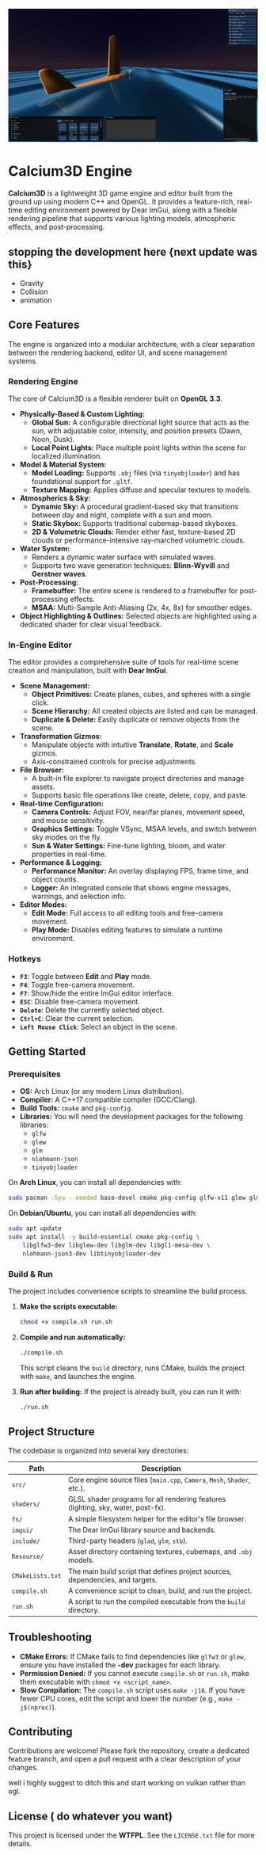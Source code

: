 ![C3D Preview](C3dpeview.png)

# Calcium3D Engine

**Calcium3D** is a lightweight 3D game engine and editor built from the ground up using modern C++ and OpenGL. It provides a feature-rich, real-time editing environment powered by Dear ImGui, along with a flexible rendering pipeline that supports various lighting models, atmospheric effects, and post-processing.

## stopping the development here {next update was this}
- Gravity
- Collision
- animation

## Core Features

The engine is organized into a modular architecture, with a clear separation between the rendering backend, editor UI, and scene management systems.

### Rendering Engine

The core of Calcium3D is a flexible renderer built on **OpenGL 3.3**.

- **Physically-Based & Custom Lighting:**
  - **Global Sun:** A configurable directional light source that acts as the sun, with adjustable color, intensity, and position presets (Dawn, Noon, Dusk).
  - **Local Point Lights:** Place multiple point lights within the scene for localized illumination.
- **Model & Material System:**
  - **Model Loading:** Supports `.obj` files (via `tinyobjloader`) and has foundational support for `.gltf`.
  - **Texture Mapping:** Applies diffuse and specular textures to models.
- **Atmospherics & Sky:**
  - **Dynamic Sky:** A procedural gradient-based sky that transitions between day and night, complete with a sun and moon.
  - **Static Skybox:** Supports traditional cubemap-based skyboxes.
  - **2D & Volumetric Clouds:** Render either fast, texture-based 2D clouds or performance-intensive ray-marched volumetric clouds.
- **Water System:**
  - Renders a dynamic water surface with simulated waves.
  - Supports two wave generation techniques: **Blinn-Wyvill** and **Gerstner waves**.
- **Post-Processing:**
  - **Framebuffer:** The entire scene is rendered to a framebuffer for post-processing effects.
  - **MSAA:** Multi-Sample Anti-Aliasing (2x, 4x, 8x) for smoother edges.
- **Object Highlighting & Outlines:** Selected objects are highlighted using a dedicated shader for clear visual feedback.

### In-Engine Editor

The editor provides a comprehensive suite of tools for real-time scene creation and manipulation, built with **Dear ImGui**.

- **Scene Management:**
  - **Object Primitives:** Create planes, cubes, and spheres with a single click.
  - **Scene Hierarchy:** All created objects are listed and can be managed.
  - **Duplicate & Delete:** Easily duplicate or remove objects from the scene.
- **Transformation Gizmos:**
  - Manipulate objects with intuitive **Translate**, **Rotate**, and **Scale** gizmos.
  - Axis-constrained controls for precise adjustments.
- **File Browser:**
  - A built-in file explorer to navigate project directories and manage assets.
  - Supports basic file operations like create, delete, copy, and paste.
- **Real-time Configuration:**
  - **Camera Controls:** Adjust FOV, near/far planes, movement speed, and mouse sensitivity.
  - **Graphics Settings:** Toggle VSync, MSAA levels, and switch between sky modes on the fly.
  - **Sun & Water Settings:** Fine-tune lighting, bloom, and water properties in real-time.
- **Performance & Logging:**
  - **Performance Monitor:** An overlay displaying FPS, frame time, and object counts.
  - **Logger:** An integrated console that shows engine messages, warnings, and selection info.
- **Editor Modes:**
  - **Edit Mode:** Full access to all editing tools and free-camera movement.
  - **Play Mode:** Disables editing features to simulate a runtime environment.

### Hotkeys

- **`F3`**: Toggle between **Edit** and **Play** mode.
- **`F4`**: Toggle free-camera movement.
- **`F7`**: Show/hide the entire ImGui editor interface.
- **`ESC`**: Disable free-camera movement.
- **`Delete`**: Delete the currently selected object.
- **`Ctrl+C`**: Clear the current selection.
- **`Left Mouse Click`**: Select an object in the scene.

## Getting Started

### Prerequisites

- **OS:** Arch Linux (or any modern Linux distribution).
- **Compiler:** A C++17 compatible compiler (GCC/Clang).
- **Build Tools:** `cmake` and `pkg-config`.
- **Libraries:** You will need the development packages for the following libraries:
  - `glfw`
  - `glew`
  - `glm`
  - `nlohmann-json`
  - `tinyobjloader`

On **Arch Linux**, you can install all dependencies with:
```bash
sudo pacman -Syu --needed base-devel cmake pkg-config glfw-x11 glew glm nlohmann-json tinyobjloader
```

On **Debian/Ubuntu**, you can install all dependencies with:
```bash
sudo apt update
sudo apt install -y build-essential cmake pkg-config \
    libglfw3-dev libglew-dev libglm-dev libgl1-mesa-dev \
    nlohmann-json3-dev libtinyobjloader-dev
```

### Build & Run

The project includes convenience scripts to streamline the build process.

1.  **Make the scripts executable:**
    ```bash
    chmod +x compile.sh run.sh
    ```

2.  **Compile and run automatically:**
    ```bash
    ./compile.sh
    ```
    This script cleans the `build` directory, runs CMake, builds the project with `make`, and launches the engine.

3.  **Run after building:**
    If the project is already built, you can run it with:
    ```bash
    ./run.sh
    ```

## Project Structure

The codebase is organized into several key directories:

| Path                  | Description                                                                                             |
| --------------------- | ------------------------------------------------------------------------------------------------------- |
| `src/`                | Core engine source files (`main.cpp`, `Camera`, `Mesh`, `Shader`, etc.).                                  |
| `shaders/`            | GLSL shader programs for all rendering features (lighting, sky, water, post-fx).                        |
| `fs/`                 | A simple filesystem helper for the editor's file browser.                                               |
| `imgui/`              | The Dear ImGui library source and backends.                                                             |
| `include/`            | Third-party headers (`glad`, `glm`, `stb`).                                                             |
| `Resource/`           | Asset directory containing textures, cubemaps, and `.obj` models.                                       |
| `CMakeLists.txt`      | The main build script that defines project sources, dependencies, and targets.                          |
| `compile.sh`          | A convenience script to clean, build, and run the project.                                              |
| `run.sh`              | A script to run the compiled executable from the `build` directory.                                     |

## Troubleshooting

- **CMake Errors:** If CMake fails to find dependencies like `glfw3` or `glew`, ensure you have installed the **-dev** packages for each library.
- **Permission Denied:** If you cannot execute `compile.sh` or `run.sh`, make them executable with `chmod +x <script_name>`.
- **Slow Compilation:** The `compile.sh` script uses `make -j16`. If you have fewer CPU cores, edit the script and lower the number (e.g., `make -j$(nproc)`).

## Contributing

Contributions are welcome! Please fork the repository, create a dedicated feature branch, and open a pull request with a clear description of your changes.

well i highly suggest to ditch this and start working on vulkan rather than ogl.
## License ( do whatever you want)

This project is licensed under the **WTFPL**. See the `LICENSE.txt` file for more details.
